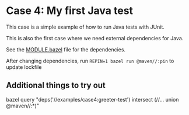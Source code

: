 # Case 4: My first Java test

This case is a simple example of how to run Java tests with JUnit.

This is also the first case where we need external dependencies for Java.

See the [MODULE.bazel](../../MODULE.bazel) file for the dependencies.

After changing dependencies, run `REPIN=1 bazel run @maven//:pin` to update lockfile


## Additional things to try out
bazel query "deps('//examples/case4:greeter-test') intersect (//... union @maven//:*)"

